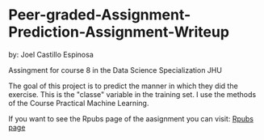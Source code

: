 # Peer-graded-Assignment-Prediction-Assignment-Writeup
by: Joel Castillo Espinosa 

Assingment for course 8 in the Data Science Specialization JHU

The goal of this project is to predict the manner in which they did the exercise. This is the "classe" variable in the training set. I use the methods of the Course  Practical Machine Learning.

If you want to see the Rpubs page of the aasignment you can visit: [Rpubs page](https://rpubs.com/Joelcae/practical_ml_assig8)
